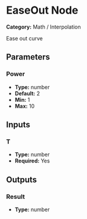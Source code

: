 
# EaseOut Node

**Category:** Math / Interpolation

Ease out curve

## Parameters


### Power
- **Type:** number
- **Default:** 2
- **Min:** 1
- **Max:** 10



## Inputs


### T
- **Type:** number
- **Required:** Yes



## Outputs


### Result
- **Type:** number




